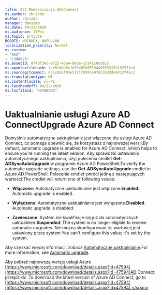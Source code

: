 ```yaml
---
title: 932 Modernizacja AAdConnect
ms.author: chrisda
author: chrisda
manager: dansimp
ms.date: 04/21/2020
ms.audience: ITPro
ms.topic: article
ROBOTS: NOINDEX, NOFOLLOW
localization_priority: Normal
ms.custom:
- "932"
- "1300025"
ms.assetid: 8f43f36c-9722-43a4-b0de-c5341c06dac5
ms.openlocfilehash: fcc5fddb5cfd15407d0533449035317d187931ed
ms.sourcegitcommit: 631cbb5f03e5371f0995e976536d24e9d13746c3
ms.translationtype: MT
ms.contentlocale: pl-PL
ms.lasthandoff: 04/22/2020
ms.locfileid: "43766503"
---
```

# <a name="upgrade-azure-ad-connect"></a><span data-ttu-id="f1d85-102">Uaktualnianie usługi Azure AD Connect</span><span class="sxs-lookup"><span data-stu-id="f1d85-102">Upgrade Azure AD Connect</span></span>

<span data-ttu-id="f1d85-103">Domyślnie automatyczne uaktualnianie jest włączone dla usługi Azure AD Connect, co pomaga upewnić się, że korzystasz z najnowszej wersji.</span><span class="sxs-lookup"><span data-stu-id="f1d85-103">By default, automatic upgrade is enabled for Azure AD Connect, which helps to ensure you're running the latest version.</span></span> <span data-ttu-id="f1d85-104">Aby sprawdzić ustawienia automatycznego uaktualniania, użyj polecenia cmdlet **Get-ADSyncAutoUpgrade** w programie Azure AD PowerShell.</span><span class="sxs-lookup"><span data-stu-id="f1d85-104">To verify the automatic upgrade settings, use the **Get-ADSyncAutoUpgrade** cmdlet in Azure AD PowerShell.</span></span> <span data-ttu-id="f1d85-105">Polecenie cmdlet zwróci jedną z następujących wartości:</span><span class="sxs-lookup"><span data-stu-id="f1d85-105">The cmdlet will return one of following values:</span></span>

- <span data-ttu-id="f1d85-106">**Włączone:** Automatyczne uaktualnianie jest włączone.</span><span class="sxs-lookup"><span data-stu-id="f1d85-106">**Enabled**: Automatic upgrade is enabled.</span></span>

- <span data-ttu-id="f1d85-107">**Wyłączone**: Automatyczne uaktualnianie jest wyłączone.</span><span class="sxs-lookup"><span data-stu-id="f1d85-107">**Disabled**: Automatic upgrade is disabled.</span></span>

- <span data-ttu-id="f1d85-108">**Zawieszone**: System nie kwalifikuje się już do automatycznych uaktualnień.</span><span class="sxs-lookup"><span data-stu-id="f1d85-108">**Suspended**: The system is no longer eligible to receive automatic upgrades.</span></span> <span data-ttu-id="f1d85-109">Nie można skonfigurować tej wartości; jest ustawiony przez system.</span><span class="sxs-lookup"><span data-stu-id="f1d85-109">You can't configure this value; it's set by the system.</span></span>

<span data-ttu-id="f1d85-110">Aby uzyskać więcej informacji, zobacz [Automatyczne uaktualnianie](https://docs.microsoft.com/azure/active-directory/connect/active-directory-aadconnect-feature-automatic-upgrade).</span><span class="sxs-lookup"><span data-stu-id="f1d85-110">For more information, see [Automatic upgrade](https://docs.microsoft.com/azure/active-directory/connect/active-directory-aadconnect-feature-automatic-upgrade).</span></span>

<span data-ttu-id="f1d85-111">Aby pobrać najnowszą wersję usługi Azure [https://www.microsoft.com/download/details.aspx?id=47594](https://www.microsoft.com/download/details.aspx?id=47594)AD Connect, przejdź do .</span><span class="sxs-lookup"><span data-stu-id="f1d85-111">To download the latest version of Azure AD Connect, go to [https://www.microsoft.com/download/details.aspx?id=47594](https://www.microsoft.com/download/details.aspx?id=47594).</span></span>
